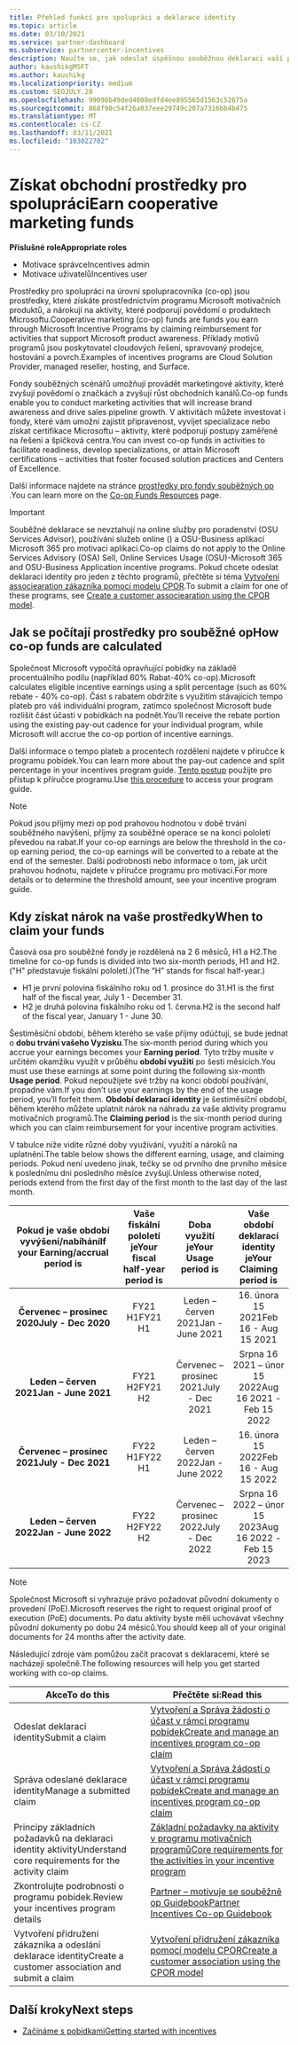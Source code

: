 ```yaml
---
title: Přehled funkcí pro spolupráci a deklarace identity
ms.topic: article
ms.date: 03/10/2021
ms.service: partner-dashboard
ms.subservice: partnercenter-incentives
description: Naučte se, jak odeslat úspěšnou souběžnou deklaraci vaší pobídky tím, že uspořádáte správnou dokumentaci, faktury, příkazy a provedeme kontrolu provádění.
author: kaushikgMSFT
ms.author: kaushikg
ms.localizationpriority: medium
ms.custom: SEOJULY.20
ms.openlocfilehash: 99098b49ded4808edfd4ee895565d1563c52675a
ms.sourcegitcommit: 868f90c54f26a037eee29749c207a7316bb4b475
ms.translationtype: MT
ms.contentlocale: cs-CZ
ms.lasthandoff: 03/11/2021
ms.locfileid: "103022702"
---
```

# <a name="earn-cooperative-marketing-funds"></a><span data-ttu-id="cf6b0-103">Získat obchodní prostředky pro spolupráci</span><span class="sxs-lookup"><span data-stu-id="cf6b0-103">Earn cooperative marketing funds</span></span>

<span data-ttu-id="cf6b0-104">**Příslušné role**</span><span class="sxs-lookup"><span data-stu-id="cf6b0-104">**Appropriate roles**</span></span>

- <span data-ttu-id="cf6b0-105">Motivace správce</span><span class="sxs-lookup"><span data-stu-id="cf6b0-105">Incentives admin</span></span>
- <span data-ttu-id="cf6b0-106">Motivace uživatelů</span><span class="sxs-lookup"><span data-stu-id="cf6b0-106">Incentives user</span></span>

<span data-ttu-id="cf6b0-107">Prostředky pro spolupráci na úrovni spolupracovníka (co-op) jsou prostředky, které získáte prostřednictvím programu Microsoft motivačních produktů, a nárokují na aktivity, které podporují povědomí o produktech Microsoftu.</span><span class="sxs-lookup"><span data-stu-id="cf6b0-107">Cooperative marketing (co-op) funds are funds you earn through Microsoft Incentive Programs by claiming reimbursement for activities that support Microsoft product awareness.</span></span> <span data-ttu-id="cf6b0-108">Příklady motivů programů jsou poskytovatel cloudových řešení, spravovaný prodejce, hostování a povrch.</span><span class="sxs-lookup"><span data-stu-id="cf6b0-108">Examples of incentives programs are Cloud Solution Provider, managed reseller, hosting, and Surface.</span></span>

<span data-ttu-id="cf6b0-109">Fondy souběžných scénářů umožňují provádět marketingové aktivity, které zvyšují povědomí o značkách a zvyšují růst obchodních kanálů.</span><span class="sxs-lookup"><span data-stu-id="cf6b0-109">Co-op funds enable you to conduct marketing activities that will increase brand awareness and drive sales pipeline growth.</span></span> <span data-ttu-id="cf6b0-110">V aktivitách můžete investovat i fondy, které vám umožní zajistit připravenost, vyvíjet specializace nebo získat certifikace Microsoftu – aktivity, které podporují postupy zaměřené na řešení a špičková centra.</span><span class="sxs-lookup"><span data-stu-id="cf6b0-110">You can invest co-op funds in activities to facilitate readiness, develop specializations, or attain Microsoft certifications – activities that foster focused solution practices and Centers of Excellence.</span></span>

<span data-ttu-id="cf6b0-111">Další informace najdete na stránce [prostředky pro fondy souběžných op](https://partner.microsoft.com/asset/collection/co-op-funds-resources#/) .</span><span class="sxs-lookup"><span data-stu-id="cf6b0-111">You can learn more on the [Co-op Funds Resources](https://partner.microsoft.com/asset/collection/co-op-funds-resources#/) page.</span></span>

>[!Important]
><span data-ttu-id="cf6b0-112">Souběžné deklarace se nevztahují na online služby pro poradenství (OSU Services Advisor), používání služeb online () a OSU-Business aplikací Microsoft 365 pro motivaci aplikací.</span><span class="sxs-lookup"><span data-stu-id="cf6b0-112">Co-op claims do not apply to the Online Services Advisory (OSA) Sell, Online Services Usage (OSU)-Microsoft 365 and OSU-Business Application incentive programs.</span></span> <span data-ttu-id="cf6b0-113">Pokud chcete odeslat deklaraci identity pro jeden z těchto programů, přečtěte si téma [Vytvoření associearation zákazníka pomocí modelu CPOR](submit-osa-claim.md).</span><span class="sxs-lookup"><span data-stu-id="cf6b0-113">To submit a claim for one of these programs, see [Create a customer associearation using the CPOR model](submit-osa-claim.md).</span></span>

## <a name="how-co-op-funds-are-calculated"></a><span data-ttu-id="cf6b0-114">Jak se počítají prostředky pro souběžné op</span><span class="sxs-lookup"><span data-stu-id="cf6b0-114">How co-op funds are calculated</span></span>

<span data-ttu-id="cf6b0-115">Společnost Microsoft vypočítá opravňující pobídky na základě procentuálního podílu (například 60% Rabat-40% co-op).</span><span class="sxs-lookup"><span data-stu-id="cf6b0-115">Microsoft calculates eligible incentive earnings using a split percentage (such as 60% rebate - 40% co-op).</span></span> <span data-ttu-id="cf6b0-116">Část s rabatem obdržíte s využitím stávajících tempo plateb pro váš individuální program, zatímco společnost Microsoft bude rozlišit část účasti v pobídkách na podnět.</span><span class="sxs-lookup"><span data-stu-id="cf6b0-116">You’ll receive the rebate portion using the existing pay-out cadence for your individual program, while Microsoft will accrue the co-op portion of incentive earnings.</span></span>

<span data-ttu-id="cf6b0-117">Další informace o tempo plateb a procentech rozdělení najdete v příručce k programu pobídek.</span><span class="sxs-lookup"><span data-stu-id="cf6b0-117">You can learn more about the pay-out cadence and split percentage in your incentives program guide.</span></span> <span data-ttu-id="cf6b0-118">[Tento postup](incentives-determined-your-program-eligibility.md) použijte pro přístup k příručce programu.</span><span class="sxs-lookup"><span data-stu-id="cf6b0-118">Use [this procedure](incentives-determined-your-program-eligibility.md) to access your program guide.</span></span>

>[!NOTE]
><span data-ttu-id="cf6b0-119">Pokud jsou příjmy mezi op pod prahovou hodnotou v době trvání souběžného navýšení, příjmy za souběžné operace se na konci pololetí převedou na rabat.</span><span class="sxs-lookup"><span data-stu-id="cf6b0-119">If your co-op earnings are below the threshold in the co-op earning period, the co-op earnings will be converted to a rebate at the end of the semester.</span></span> <span data-ttu-id="cf6b0-120">Další podrobnosti nebo informace o tom, jak určit prahovou hodnotu, najdete v příručce programu pro motivaci.</span><span class="sxs-lookup"><span data-stu-id="cf6b0-120">For more details or to determine the threshold amount, see your incentive program guide.</span></span>

## <a name="when-to-claim-your-funds"></a><span data-ttu-id="cf6b0-121">Kdy získat nárok na vaše prostředky</span><span class="sxs-lookup"><span data-stu-id="cf6b0-121">When to claim your funds</span></span>

<span data-ttu-id="cf6b0-122">Časová osa pro souběžné fondy je rozdělená na 2 6 měsíců, H1 a H2.</span><span class="sxs-lookup"><span data-stu-id="cf6b0-122">The timeline for co-op funds is divided into two six-month periods, H1 and H2.</span></span> <span data-ttu-id="cf6b0-123">("H" představuje fiskální pololetí.)</span><span class="sxs-lookup"><span data-stu-id="cf6b0-123">(The “H” stands for fiscal half-year.)</span></span>

- <span data-ttu-id="cf6b0-124">H1 je první polovina fiskálního roku od 1. prosince do 31.</span><span class="sxs-lookup"><span data-stu-id="cf6b0-124">H1 is the first half of the fiscal year, July 1 - December 31.</span></span>
- <span data-ttu-id="cf6b0-125">H2 je druhá polovina fiskálního roku od 1. června.</span><span class="sxs-lookup"><span data-stu-id="cf6b0-125">H2 is the second half of the fiscal year, January 1 - June 30.</span></span>

<span data-ttu-id="cf6b0-126">Šestiměsíční období, během kterého se vaše příjmy odúčtují, se bude jednat o **dobu trvání vašeho Vyzisku**.</span><span class="sxs-lookup"><span data-stu-id="cf6b0-126">The six-month period during which you accrue your earnings becomes your **Earning period**.</span></span> <span data-ttu-id="cf6b0-127">Tyto tržby musíte v určitém okamžiku využít v průběhu **období využití** po šesti měsících.</span><span class="sxs-lookup"><span data-stu-id="cf6b0-127">You must use these earnings at some point during the following six-month **Usage period**.</span></span> <span data-ttu-id="cf6b0-128">Pokud nepoužijete své tržby na konci období používání, propadne vám.</span><span class="sxs-lookup"><span data-stu-id="cf6b0-128">If you don’t use your earnings by the end of the usage period, you’ll forfeit them.</span></span> <span data-ttu-id="cf6b0-129">**Období deklarací identity** je šestiměsíční období, během kterého můžete uplatnit nárok na náhradu za vaše aktivity programu motivačních programů.</span><span class="sxs-lookup"><span data-stu-id="cf6b0-129">The **Claiming period** is the six-month period during which you can claim reimbursement for your incentive program activities.</span></span>

<span data-ttu-id="cf6b0-130">V tabulce níže vidíte různé doby využívání, využití a nároků na uplatnění.</span><span class="sxs-lookup"><span data-stu-id="cf6b0-130">The table below shows the different earning, usage, and claiming periods.</span></span> <span data-ttu-id="cf6b0-131">Pokud není uvedeno jinak, tečky se od prvního dne prvního měsíce k poslednímu dni posledního měsíce zvyšují.</span><span class="sxs-lookup"><span data-stu-id="cf6b0-131">Unless otherwise noted, periods extend from the first day of the first month to the last day of the last month.</span></span>

|  <span data-ttu-id="cf6b0-132">Pokud je vaše období vyvýšení/nabíhání</span><span class="sxs-lookup"><span data-stu-id="cf6b0-132">If your Earning/accrual period is</span></span>  |<span data-ttu-id="cf6b0-133">Vaše fiskální pololetí je</span><span class="sxs-lookup"><span data-stu-id="cf6b0-133">Your fiscal half-year period is</span></span>  |  <span data-ttu-id="cf6b0-134">Doba využití je</span><span class="sxs-lookup"><span data-stu-id="cf6b0-134">Your Usage period is</span></span>  |  <span data-ttu-id="cf6b0-135">Vaše období deklarací identity je</span><span class="sxs-lookup"><span data-stu-id="cf6b0-135">Your Claiming period is</span></span>  |
| :-----------: | :-----------: | :-----------: | :-----------: |
|<span data-ttu-id="cf6b0-136">**Červenec – prosinec 2020**</span><span class="sxs-lookup"><span data-stu-id="cf6b0-136">**July - Dec 2020**</span></span>| <span data-ttu-id="cf6b0-137">FY21 H1</span><span class="sxs-lookup"><span data-stu-id="cf6b0-137">FY21 H1</span></span>  |  <span data-ttu-id="cf6b0-138">Leden – červen 2021</span><span class="sxs-lookup"><span data-stu-id="cf6b0-138">Jan - June 2021</span></span>  |  <span data-ttu-id="cf6b0-139">16. února 15 2021</span><span class="sxs-lookup"><span data-stu-id="cf6b0-139">Feb 16 - Aug 15 2021</span></span>  |
|<span data-ttu-id="cf6b0-140">**Leden – červen 2021**</span><span class="sxs-lookup"><span data-stu-id="cf6b0-140">**Jan - June 2021**</span></span> |  <span data-ttu-id="cf6b0-141">FY21 H2</span><span class="sxs-lookup"><span data-stu-id="cf6b0-141">FY21 H2</span></span>  |  <span data-ttu-id="cf6b0-142">Červenec – prosinec 2021</span><span class="sxs-lookup"><span data-stu-id="cf6b0-142">July - Dec 2021</span></span>  |  <span data-ttu-id="cf6b0-143">Srpna 16 2021 – únor 15 2022</span><span class="sxs-lookup"><span data-stu-id="cf6b0-143">Aug 16 2021 - Feb 15 2022</span></span>  |
|<span data-ttu-id="cf6b0-144">**Červenec – prosinec 2021**</span><span class="sxs-lookup"><span data-stu-id="cf6b0-144">**July - Dec 2021**</span></span>|  <span data-ttu-id="cf6b0-145">FY22 H1</span><span class="sxs-lookup"><span data-stu-id="cf6b0-145">FY22 H1</span></span>  |  <span data-ttu-id="cf6b0-146">Leden – červen 2022</span><span class="sxs-lookup"><span data-stu-id="cf6b0-146">Jan - June 2022</span></span>  |  <span data-ttu-id="cf6b0-147">16. února 15 2022</span><span class="sxs-lookup"><span data-stu-id="cf6b0-147">Feb 16 - Aug 15 2022</span></span>  |
|<span data-ttu-id="cf6b0-148">**Leden – červen 2022**</span><span class="sxs-lookup"><span data-stu-id="cf6b0-148">**Jan - June 2022**</span></span> |  <span data-ttu-id="cf6b0-149">FY22 H2</span><span class="sxs-lookup"><span data-stu-id="cf6b0-149">FY22 H2</span></span>  |  <span data-ttu-id="cf6b0-150">Červenec – prosinec 2022</span><span class="sxs-lookup"><span data-stu-id="cf6b0-150">July - Dec 2022</span></span>  |  <span data-ttu-id="cf6b0-151">Srpna 16 2022 – únor 15 2023</span><span class="sxs-lookup"><span data-stu-id="cf6b0-151">Aug 16 2022 - Feb 15 2023</span></span>  |

>[!NOTE]
><span data-ttu-id="cf6b0-152">Společnost Microsoft si vyhrazuje právo požadovat původní dokumenty o provedení (PoE).</span><span class="sxs-lookup"><span data-stu-id="cf6b0-152">Microsoft reserves the right to request original proof of execution (PoE) documents.</span></span> <span data-ttu-id="cf6b0-153">Po datu aktivity byste měli uchovávat všechny původní dokumenty po dobu 24 měsíců.</span><span class="sxs-lookup"><span data-stu-id="cf6b0-153">You should keep all of your original documents for 24 months after the activity date.</span></span>

<span data-ttu-id="cf6b0-154">Následující zdroje vám pomůžou začít pracovat s deklaracemi, které se nacházejí společně.</span><span class="sxs-lookup"><span data-stu-id="cf6b0-154">The following resources will help you get started working with co-op claims.</span></span>

| <span data-ttu-id="cf6b0-155">Akce</span><span class="sxs-lookup"><span data-stu-id="cf6b0-155">To do this</span></span> | <span data-ttu-id="cf6b0-156">Přečtěte si:</span><span class="sxs-lookup"><span data-stu-id="cf6b0-156">Read this</span></span> |
| ------ | ----------- |
| <span data-ttu-id="cf6b0-157">Odeslat deklaraci identity</span><span class="sxs-lookup"><span data-stu-id="cf6b0-157">Submit a claim</span></span> |  [<span data-ttu-id="cf6b0-158">Vytvoření a Správa žádosti o účast v rámci programu pobídek</span><span class="sxs-lookup"><span data-stu-id="cf6b0-158">Create and manage an incentives program co-op claim</span></span>](create-incentives-claims.md)  |
| <span data-ttu-id="cf6b0-159">Správa odeslané deklarace identity</span><span class="sxs-lookup"><span data-stu-id="cf6b0-159">Manage a submitted claim</span></span> | [<span data-ttu-id="cf6b0-160">Vytvoření a Správa žádosti o účast v rámci programu pobídek</span><span class="sxs-lookup"><span data-stu-id="cf6b0-160">Create and manage an incentives program co-op claim</span></span>](create-incentives-claims.md)    |
| <span data-ttu-id="cf6b0-161">Principy základních požadavků na deklaraci identity aktivity</span><span class="sxs-lookup"><span data-stu-id="cf6b0-161">Understand core requirements for the activity claim</span></span> | [<span data-ttu-id="cf6b0-162">Základní požadavky na aktivity v programu motivačních programů</span><span class="sxs-lookup"><span data-stu-id="cf6b0-162">Core requirements for the activities in your incentive program</span></span>](core-requirements.md)   |
| <span data-ttu-id="cf6b0-163">Zkontrolujte podrobnosti o programu pobídek.</span><span class="sxs-lookup"><span data-stu-id="cf6b0-163">Review your incentives program details</span></span> | [<span data-ttu-id="cf6b0-164">Partner – motivuje se souběžně op Guidebook</span><span class="sxs-lookup"><span data-stu-id="cf6b0-164">Partner Incentives Co-op Guidebook</span></span>](https://assetsprod.microsoft.com/co-op-guidebook.pdf)  |
| <span data-ttu-id="cf6b0-165">Vytvoření přidružení zákazníka a odeslání deklarace identity</span><span class="sxs-lookup"><span data-stu-id="cf6b0-165">Create a customer association and submit a claim</span></span> | [<span data-ttu-id="cf6b0-166">Vytvoření přidružení zákazníka pomocí modelu CPOR</span><span class="sxs-lookup"><span data-stu-id="cf6b0-166">Create a customer association using the CPOR model</span></span>](submit-osa-claim.md)   |

## <a name="next-steps"></a><span data-ttu-id="cf6b0-167">Další kroky</span><span class="sxs-lookup"><span data-stu-id="cf6b0-167">Next steps</span></span>

- [<span data-ttu-id="cf6b0-168">Začínáme s pobídkami</span><span class="sxs-lookup"><span data-stu-id="cf6b0-168">Getting started with incentives</span></span>](incentives-get-started-intro.md)
